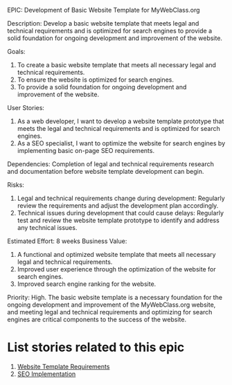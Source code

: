 EPIC: Development of Basic Website Template for MyWebClass.org

Description: Develop a basic website template that meets legal and technical requirements and is optimized for search engines to provide a solid foundation for ongoing development and improvement of the website.

Goals:
1. To create a basic website template that meets all necessary legal and technical requirements.
2. To ensure the website is optimized for search engines.
3. To provide a solid foundation for ongoing development and improvement of the website.

User Stories:
1. As a web developer, I want to develop a website template prototype that meets the legal and technical requirements and is optimized for search engines.
2. As a SEO specialist, I want to optimize the website for search engines by implementing basic on-page SEO requirements.

Dependencies: Completion of legal and technical requirements research and documentation before website template development can begin.

Risks:
1. Legal and technical requirements change during development: Regularly review the requirements and adjust the development plan accordingly.
2. Technical issues during development that could cause delays: Regularly test and review the website template prototype to identify and address any technical issues.

Estimated Effort: 8 weeks
Business Value:
1. A functional and optimized website template that meets all necessary legal and technical requirements.
2. Improved user experience through the optimization of the website for search engines.
3. Improved search engine ranking for the website.

Priority: High. The basic website template is a necessary foundation for the ongoing development and improvement of the MyWebClass.org website, and meeting legal and technical requirements and optimizing for search engines are critical components to the success of the website.

# List stories related to this epic
1. [Website Template Requirements](https://github.com/Chrissquared31/mywebclass-agile-docs/blob/dcd9c9dcfefd61278035b3e9a019363b3c76062b/documentation/theme_1/initiatives/Epic/User%20Stories/Website%20Template%20Requirements.md)
2. [SEO Implementation](https://github.com/Chrissquared31/mywebclass-agile-docs/blob/dcd9c9dcfefd61278035b3e9a019363b3c76062b/documentation/theme_1/initiatives/Epic/User%20Stories/SEO%20Implementation.md)
